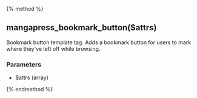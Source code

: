 {% method %}
## mangapress_bookmark_button($attrs)

Bookmark button template tag. Adds a bookmark button for users to mark where they've left off while browsing.

### Parameters
* $attrs (array) 

{% endmethod %}

